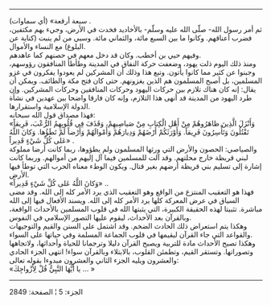 ------------------------------------------------------------------------

سبعة أرقعة» (أي سماوات) .  
ثم أمر رسول الله- صلّى الله عليه وسلّم- بالأخاديد فخدت في الأرض، وجيء بهم
مكتفين، فضرب أعناقهم. وكانوا ما بين السبع مائة، والثماني مائة. وسبي من
لم ينبت (كناية عن البلوغ) مع النساء والأموال.  
وفيهم حيي بن أخطب. وكان قد دخل معهم في حصنهم كما عاهدهم.  
ومنذ ذلك اليوم ذلت يهود، وضعفت حركة النفاق في المدينة وطأطأ المنافقون
رؤوسهم، وجبنوا عن كثير مما كانوا يأتون. وتبع هذا وذلك أن المشركين لم
يعودوا يفكرون في غزو المسلمين، بل أصبح المسلمون هم الذين يغزونهم. حتى
كان فتح مكة والطائف. ويمكن أن يقال: إنه كان هناك تلازم بين حركات اليهود
وحركات المنافقين وحركات المشركين. وإن طرد اليهود من المدينة قد أنهى هذا
التلازم، وإنه كان فارقا واضحا بين عهدين في نشأة الدولة الإسلامية
واستقرارها.  
فهذا مصداق قول الله سبحانه:  
«وَأَنْزَلَ الَّذِينَ ظاهَرُوهُمْ مِنْ أَهْلِ الْكِتابِ مِنْ صَياصِيهِمْ، وَقَذَفَ فِي قُلُوبِهِمُ الرُّعْبَ،
فَرِيقاً تَقْتُلُونَ وَتَأْسِرُونَ فَرِيقاً. وَأَوْرَثَكُمْ أَرْضَهُمْ وَدِيارَهُمْ وَأَمْوالَهُمْ وَأَرْضاً لَمْ
تَطَؤُها. وَكانَ اللَّهُ عَلى كُلِّ شَيْءٍ قَدِيراً» .  
والصياصي: الحصون والأرض التي ورثها المسلمون ولم يطؤوها، ربما كانت أرضا
مملوكة لبني قريظة خارج محلتهم. وقد آلت للمسلمين فيما آل إليهم من
أموالهم. وربما كانت إشارة إلى تسليم بني قريظة أرضهم بغير قتال. ويكون
الوطء معناه الحرب التي توطأ فيها الأرض.  
«وَكانَ اللَّهُ عَلى كُلِّ شَيْءٍ قَدِيراً» ..  
فهذا هو التعقيب المنتزع من الواقع وهو التعقيب الذي يرد الأمر كله إلى
الله. وقد مضى السياق في عرض المعركة كلها يرد الأمر كله إلى الله. ويسند
الأفعال فيها إلى الله مباشرة. تثبيتا لهذه الحقيقة الكبيرة، التي يثبتها
الله في قلوب المسلمين بالأحداث الواقعة، وبالقرآن بعد الأحداث، ليقوم
عليها التصور الإسلامي في النفوس.  
وهكذا يتم استعراض ذلك الحادث الضخم. وقد اشتمل على السنن والقيم
والتوجيهات والقواعد التي جاء القرآن ليقيمها في قلوب الجماعة المسلمة وفي
حياتها على السواء.  
وهكذا تصبح الأحداث مادة للتربية ويصبح القرآن دليلا وترجمانا للحياة
وأحداثها، ولاتجاهها وتصوراتها. وتستقر القيم، وتطمئن القلوب، بالابتلاء
وبالقرآن سواء! انتهى الجزء الحادي والعشرون ويليه الجزء الثاني والعشرون
مبدوءا بقوله تعالى:  
«يا أَيُّهَا النَّبِيُّ قُلْ لِأَزْواجِكَ ... »

------------------------------------------------------------------------

الجزء: 5 ¦ الصفحة: 2849
